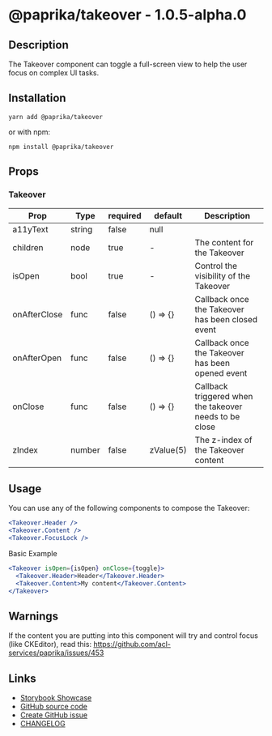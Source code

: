 <!-- start: Autogenerated - do not modify -->

# @paprika/takeover - 1.0.5-alpha.0

## Description

The Takeover component can toggle a full-screen view to help the user focus on complex UI tasks.

## Installation

```
yarn add @paprika/takeover
```

or with npm:

```
npm install @paprika/takeover
```

## Props

### Takeover

| Prop         | Type   | required | default   | Description                                            |
| ------------ | ------ | -------- | --------- | ------------------------------------------------------ |
| a11yText     | string | false    | null      |                                                        |
| children     | node   | true     | -         | The content for the Takeover                           |
| isOpen       | bool   | true     | -         | Control the visibility of the Takeover                 |
| onAfterClose | func   | false    | () => {}  | Callback once the Takeover has been closed event       |
| onAfterOpen  | func   | false    | () => {}  | Callback once the Takeover has been opened event       |
| onClose      | func   | false    | () => {}  | Callback triggered when the takeover needs to be close |
| zIndex       | number | false    | zValue(5) | The z-index of the Takeover content                    |

<!-- end: Autogenerated - do not modify -->
<!-- content -->

## Usage

You can use any of the following components to compose the Takeover:

```jsx
<Takeover.Header />
<Takeover.Content />
<Takeover.FocusLock />
```

Basic Example

```jsx
<Takeover isOpen={isOpen} onClose={toggle}>
  <Takeover.Header>Header</Takeover.Header>
  <Takeover.Content>My content</Takeover.Content>
</Takeover>
```

## Warnings

If the content you are putting into this component will try and control focus (like CKEditor), read this: https://github.com/acl-services/paprika/issues/453

<!-- eoContent -->

## Links

- [Storybook Showcase](https://paprika.highbond.com/?path=/story/messaging-takeover--showcase)
- [GitHub source code](https://github.com/acl-services/paprika/tree/master/packages/Takeover/src)
- [Create GitHub issue](https://github.com/acl-services/paprika/issues/new?label=[]&title=@paprika/takeover%20[help]:%20your%20short%20description&body=%0A%23%20Help%20wanted%0A%0A%23%23%20Please%20write%20your%20question.%0A*A%20clear%20and%20concise%20description%20of%20what%20the%20question%20is*%0A%0A%23%23%20Additional%20context%0A*Add%20any%20other%20context%20or%20screenshots%20about%20your%20question%20here.*%0A)
- [CHANGELOG](https://github.com/acl-services/paprika/tree/master/packages/Takeover/CHANGELOG.md)

